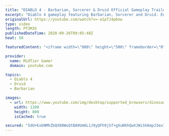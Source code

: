 ```yaml
---
title: "DIABLO 4 - Barbarian, Sorcerer & Druid Official Gameplay Trailer"
excerpt: "Diablo 4 gameplay featuring Barbarian, Sorcerer and Druid. Enjoy."
originalUrl: https://youtube.com/watch?v=-e1pTJ4p6nw
type: video
length: PT3M3S
publishedDateTime: 2020-09-26T09:05:48Z
heat: 50

featuredContent: "<iframe width=\"800\" height=\"500\" frameborder=\"0\" src=\"https://www.youtube.com/embed/-e1pTJ4p6nw\" allow=\"accelerometer; autoplay; encrypted-media; gyroscope; picture-in-picture\" allowfullscreen></iframe>"

provider:
  name: MidTier Gamer
  domain: youtube.com

topics:
  - Diablo 4
  - Druid
  - Barbarian

images:
  - url: https://www.youtube.com/img/desktop/supported_browsers/dinosaur.png
    width: 1200
    height: 800
    isCached: true

secured: "5dU+ExbNMhZbQX88WuQtBA9Um6L1J9yQFh9jSf+gXuNkhQwXJWiSk6mpJ3eu7gvP31XKq+3TPLvNQwD2o33NGaOTfQXzlE7SiRLAT9snQLfHToZQc5OUO1F5hVL86SvwuP3Swvi+UyDUEgumZLK94w3J5ZBAgchLKl3/OqIDpeYFJeXFt3QYw0nssgLfmJd3SPXaDNLaCOlzPKY1BclLd90ZqYFTarFCId2r8BE0yCxE9fQvxQuYN5uyIl40gRaQJp/8MEB80LQM6UGJ8R2B/YeT7yf5ZZrR6pQRFujI+bGRpb56jhhKeWzs2L6a4KSK3RlVU8sLu39YNsKwVh5boa6jioWv/yQ18zZsXvZdyVNgQJXyIOWbOfVreZcqkShF6BBpV91pwQjRx7TWXaUcerIU3inIO37kq0bhv/BRtcg=;ROxOitxN49/ZX+FRmesOYg=="
---
```


